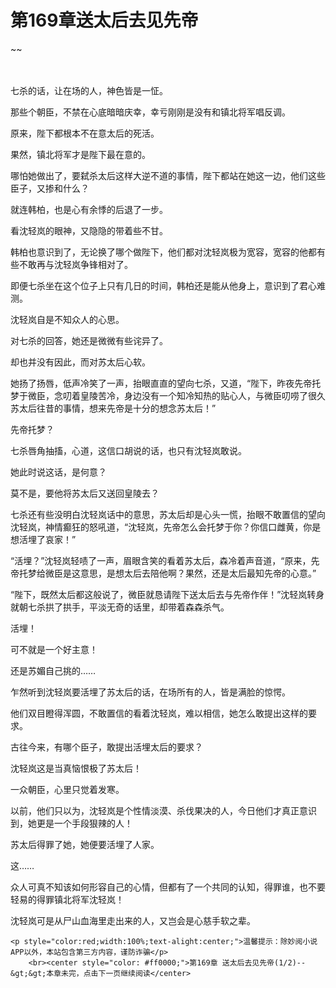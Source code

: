 # 第169章送太后去见先帝
~~
    	    <p name="pagetop" href="javascript:void(0);" onclick="return false" style="line-height: 35px;padding: 10px;color: #333;"> </p><p>七杀的话，让在场的人，神色皆是一怔。</p><p>那些个朝臣，不禁在心底暗暗庆幸，幸亏刚刚是没有和镇北将军唱反调。</p><p>原来，陛下都根本不在意太后的死活。</p><p>果然，镇北将军才是陛下最在意的。</p><p>哪怕她做出了，要弑杀太后这样大逆不道的事情，陛下都站在她这一边，他们这些臣子，又掺和什么？</p><p>就连韩柏，也是心有余悸的后退了一步。</p><p>看沈轻岚的眼神，又隐隐的带着些不甘。</p><p>韩柏也意识到了，无论换了哪个做陛下，他们都对沈轻岚极为宽容，宽容的他都有些不敢再与沈轻岚争锋相对了。</p><p>即便七杀坐在这个位子上只有几日的时间，韩柏还是能从他身上，意识到了君心难测。</p><p>沈轻岚自是不知众人的心思。</p><p>对七杀的回答，她还是微微有些诧异了。</p><p>却也并没有因此，而对苏太后心软。</p><p>她扬了扬唇，低声冷笑了一声，抬眼直直的望向七杀，又道，“陛下，昨夜先帝托梦于微臣，念叨着皇陵苦冷，身边没有一个知冷知热的贴心人，与微臣叨唠了很久苏太后往昔的事情，想来先帝是十分的想念苏太后！”</p><p>先帝托梦？</p><p>七杀唇角抽搐，心道，这信口胡说的话，也只有沈轻岚敢说。</p><p>她此时说这话，是何意？</p><p>莫不是，要他将苏太后又送回皇陵去？</p><p>七杀还有些没明白沈轻岚话中的意思，苏太后却是心头一慌，抬眼不敢置信的望向沈轻岚，神情癫狂的怒吼道，“沈轻岚，先帝怎么会托梦于你？你信口雌黄，你是想活埋了哀家！”</p><p>“活埋？”沈轻岚轻啧了一声，眉眼含笑的看着苏太后，森冷着声音道，“原来，先帝托梦给微臣是这意思，是想太后去陪他啊？果然，还是太后最知先帝的心意。”</p><p>“陛下，既然太后都这般说了，微臣就恳请陛下送太后去与先帝作伴！”沈轻岚转身就朝七杀拱了拱手，平淡无奇的话里，却带着森森杀气。</p><p>活埋！</p><p>可不就是一个好主意！</p><p>还是苏媚自己挑的……</p><p>乍然听到沈轻岚要活埋了苏太后的话，在场所有的人，皆是满脸的惊愕。</p><p>他们双目瞪得浑圆，不敢置信的看着沈轻岚，难以相信，她怎么敢提出这样的要求。</p><p>古往今来，有哪个臣子，敢提出活埋太后的要求？</p><p>沈轻岚这是当真恼恨极了苏太后！</p><p>一众朝臣，心里只觉着发寒。</p><p>以前，他们只以为，沈轻岚是个性情淡漠、杀伐果决的人，今日他们才真正意识到，她更是一个手段狠辣的人！</p><p>苏太后得罪了她，她便要活埋了人家。</p><p>这……</p><p>众人可真不知该如何形容自己的心情，但都有了一个共同的认知，得罪谁，也不要轻易的得罪镇北将军沈轻岚！</p><p>沈轻岚可是从尸山血海里走出来的人，又岂会是心慈手软之辈。</p>
    	
   	<p style="color:red;width:100%;text-alight:center;">温馨提示：除妙阅小说APP以外，本站包含第三方内容，谨防诈骗</p>
    	<br><center style="color: #ff0000;">第169章 送太后去见先帝(1/2)--&gt;&gt;本章未完，点击下一页继续阅读</center>
    	